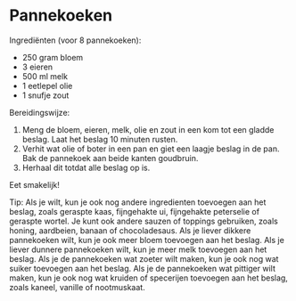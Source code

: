 # Pannekoeken

Ingrediënten (voor 8 pannekoeken):

- 250 gram bloem
- 3 eieren
- 500 ml melk
- 1 eetlepel olie
- 1 snufje zout

Bereidingswijze:

1. Meng de bloem, eieren, melk, olie en zout in een kom tot een gladde beslag. Laat het beslag 10 minuten rusten.
2. Verhit wat olie of boter in een pan en giet een laagje beslag in de pan. Bak de pannekoek aan beide kanten goudbruin.
3. Herhaal dit totdat alle beslag op is.

Eet smakelijk!

Tip: Als je wilt, kun je ook nog andere ingredienten toevoegen aan het beslag, zoals geraspte kaas, fijngehakte ui, fijngehakte peterselie of geraspte wortel. Je kunt ook andere sauzen of toppings gebruiken, zoals honing, aardbeien, banaan of chocoladesaus. Als je liever dikkere pannekoeken wilt, kun je ook meer bloem toevoegen aan het beslag. Als je liever dunnere pannekoeken wilt, kun je meer melk toevoegen aan het beslag. Als je de pannekoeken wat zoeter wilt maken, kun je ook nog wat suiker toevoegen aan het beslag. Als je de pannekoeken wat pittiger wilt maken, kun je ook nog wat kruiden of specerijen toevoegen aan het beslag, zoals kaneel, vanille of nootmuskaat.